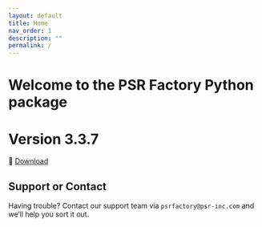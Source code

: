 ```yaml
---
layout: default
title: Home
nav_order: 1
description: ""
permalink: /
---
```


# Welcome to the PSR Factory Python package


# Version 3.3.7

🔗 [Download](https://www.psr-inc.com/app/link/?t=d&f=factory_python-3.3.7-windows-x64-37f49de-release.zip)


## Support or Contact

Having trouble? Contact our support team via `psrfactory@psr-inc.com` and we’ll help you sort it out.
